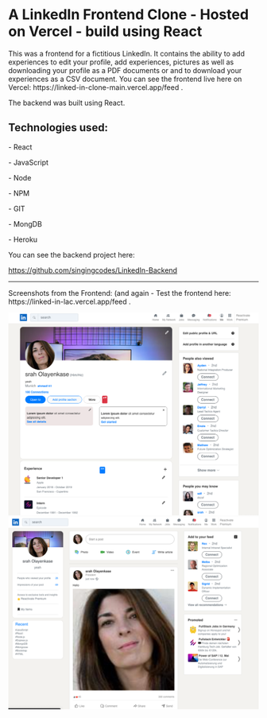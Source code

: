 <h1>A LinkedIn Frontend Clone - Hosted on Vercel - build using React</h1>
<p>This was a frontend for a fictitious LinkedIn. It contains the ability to add experiences to edit your profile, add experiences, pictures as well as downloading your profile as a PDF documents or and to download your experiences as a CSV document.  You can see the frontend live here on Vercel: https://linked-in-clone-main.vercel.app/feed .</p>
<p>The backend was built using React. </p>
<h2>Technologies used:</h2>
<p>- React</p>
<p>- JavaScript</p>
<p>- Node</p>
<p>- NPM</p>
<p>- GIT</p>
<p>- MongDB</p>
<p>- Heroku</p>
<p>You can see the backend project here:</p>
<a href="https://github.com/singingcodes/LinkedIn-Backend">https://github.com/singingcodes/LinkedIn-Backend</a>
<hr>
<p>Screenshots from the Frontend: (and again - Test the frontend here: https://linked-in-lac.vercel.app/feed .</p>
<img src="./Screenshot1.png">
<img src="./Screenshot2.png">
